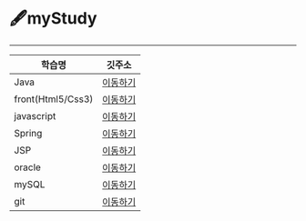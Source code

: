 # 🖋️myStudy
----

|학습명|깃주소|
|------|----|
|Java|[이동하기](https://github.com/gahuileeee/Java)|
|front(Html5/Css3)|[이동하기](https://github.com/gahuileeee/frontStudy)|
|javascript|[이동하기](https://github.com/gahuileeee/javascript)|
|Spring|[이동하기](https://github.com/gahuileeee/springStudy)|
|JSP|[이동하기](https://github.com/gahuileeee/JSP)|
|oracle|[이동하기](https://github.com/gahuileeee/oracle)|
|mySQL|[이동하기](https://github.com/gahuileeee/sql)|
|git|[이동하기](https://github.com/gahuileeee/GitTest)|
